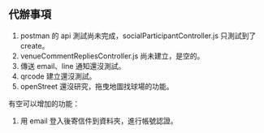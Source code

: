 ## 代辦事項

1. postman 的 api 測試尚未完成，socialParticipantController.js 只測試到了 create。
2. venueCommentRepliesController.js 尚未建立，是空的。
3. 傳送 email、line 通知還沒測試。
4. qrcode 建立還沒測試。
5. openStreet 還沒研究，拖曳地圖找球場的功能。

有空可以增加的功能：

1. 用 email 登入後寄信件到資料夾，進行帳號認證。

